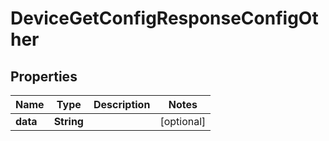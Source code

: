 

# DeviceGetConfigResponseConfigOther


## Properties

| Name | Type | Description | Notes |
|------------ | ------------- | ------------- | -------------|
|**data** | **String** |  |  [optional] |



